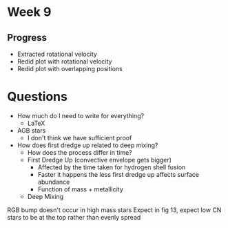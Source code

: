 # Week 9

## Progress
- Extracted rotational velocity
- Redid plot with rotational velocity
- Redid plot with overlapping positions

# Questions
- How much do I need to write for everything?
  - LaTeX
- AGB stars
  - I don't think we have sufficient proof
- How does first dredge up related to deep mixing?
  - How does the process differ in time?
  - First Dredge Up (convective envelope gets bigger)
    - Affected by the time taken for hydrogen shell fusion
    - Faster it happens the less first dredge up affects surface abundance
    - Function of mass + metallicity
  - Deep Mixing



RGB bump doesn't occur in high mass stars
Expect in fig 13, expect low CN stars to be at the top rather than evenly spread